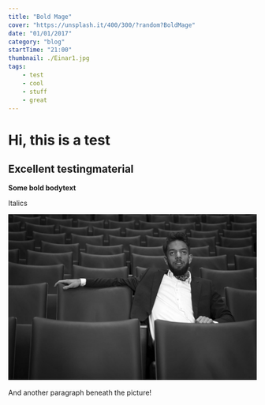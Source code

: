 ```yaml
---
title: "Bold Mage"
cover: "https://unsplash.it/400/300/?random?BoldMage"
date: "01/01/2017"
category: "blog"
startTime: "21:00"
thumbnail: ./Einar1.jpg
tags:
    - test
    - cool
    - stuff
    - great
---
```

# Hi, this is a test

## Excellent testingmaterial

**Some bold bodytext**

Italics

![](/src/images/Einar11.jpg)

And another paragraph beneath the picture!
